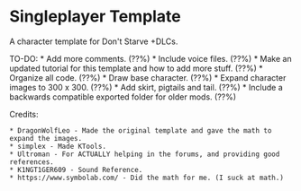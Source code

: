 # Singleplayer Template
A character template for Don't Starve +DLCs.

TO-DO:
	* Add more comments. (??%)
	* Include voice files. (??%)
	* Make an updated tutorial for this template and how to add more stuff. (??%)
	* Organize all code. (??%)
	* Draw base character. (??%)
	* Expand character images to 300 x 300. (??%)
	* Add skirt, pigtails and tail. (??%)
	* Include a backwards compatible exported folder for older mods. (??%)

Credits:

	* DragonWolfLeo - Made the original template and gave the math to expand the images.
	* simplex - Made KTools.
	* Ultroman - For ACTUALLY helping in the forums, and providing good references.
	* K1NGT1GER609 - Sound Reference.
	* https://www.symbolab.com/ - Did the math for me. (I suck at math.)